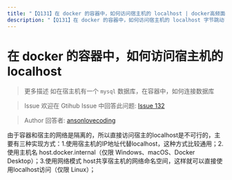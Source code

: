 ```yaml
---
title: "【Q131】在 docker 的容器中，如何访问宿主机的 localhost | docker高频面试题"
description: "【Q131】在 docker 的容器中，如何访问宿主机的 localhost 字节跳动面试题、阿里腾讯面试题、美团小米面试题。"
---
```


# 在 docker 的容器中，如何访问宿主机的 localhost

> 更多描述
> 如在宿主机有一个 `mysql` 数据库，在容器中，如何连接数据库

> Issue
> 欢迎在 Gtihub Issue 中回答此问题: [Issue 132](https://github.com/shfshanyue/Daily-Question/issues/132)

> Author
> 回答者: [ansonlovecoding](https://github.com/ansonlovecoding)

由于容器和宿主的网络是隔离的，所以直接访问宿主的localhost是不可行的，主要有三种实现方式：1.使用宿主机的IP地址代替localhost，这种方式比较通用；2.使用主机名 host.docker.internal（仅限 Windows、macOS、Docker Desktop）；3.使用网络模式 host共享宿主机的网络命名空间，这样就可以直接使用localhost访问（仅限 Linux）；

